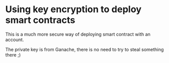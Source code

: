 # Using key encryption to deploy smart contracts

This is a much more secure way of deploying smart contract with an account.

The private key is from Ganache, there is no need to try to steal something there ;)